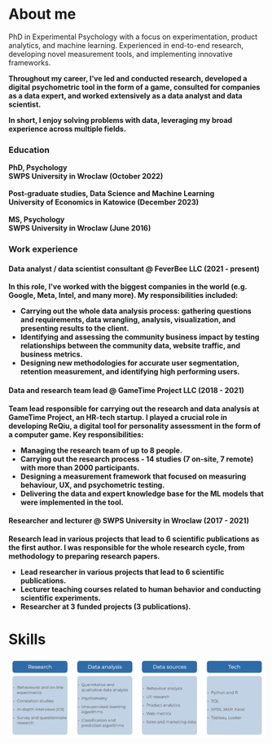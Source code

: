 # About me
PhD in Experimental Psychology with a focus on experimentation, product analytics, and machine learning. Experienced in end-to-end research, developing novel measurement tools, and implementing innovative frameworks. <b/>

Throughout my career, I’ve led and conducted research, developed a digital psychometric tool in the form of a game, consulted for companies as a data expert, and worked extensively as a data analyst and data scientist. <b/>

In short, I enjoy solving problems with data, leveraging my broad experience across multiple fields.

### Education
**PhD, Psychology** <br/>
SWPS University in Wroclaw (October 2022) <br/> <br/>
**Post-graduate studies, Data Science and Machine Learning** <br/> 
University of Economics in Katowice (December 2023) <br/> <br/>
**MS, Psychology** <br/>
SWPS University in Wroclaw (June 2016) <br/>

### Work experience
#### **Data analyst / data scientist consultant @ FeverBee LLC (2021 - present)**  <br/>
In this role, I've worked with the biggest companies in the world (e.g. Google, Meta, Intel, and many more).
My responsibilities included:  <br/>
- Carrying out the whole data analysis process: gathering questions and requirements, data wrangling, analysis, visualization, and presenting results to the client.
- Identifying and assessing the community business impact by testing relationships between the community data, website traffic, and business metrics.
- Designing new methodologies for accurate user segmentation, retention measurement, and identifying high performing users.

#### **Data and research team lead @ GameTime Project LLC (2018 - 2021)** <br/>
Team lead responsible for carrying out the research and data analysis at GameTime Project, an HR-tech startup. I played a crucial role in developing ReQiu, a digital tool for personality assessment in the form of a computer game. <b/>
Key responsibilities:
- Managing the research team of up to 8 people.
- Carrying out the research process - 14 studies (7 on-site, 7 remote) with more than 2000 participants.
- Designing a measurement framework that focused on measuring behaviour, UX, and psychometric testing.
- Delivering the data and expert knowledge base for the ML models that were implemented in the tool.

#### **Researcher and lecturer @ SWPS University in Wroclaw (2017 - 2021)** <b/>
Research lead in various projects that lead to 6 scientific publications as the first author. I was responsible for the whole research cycle, from
methodology to preparing research papers. <b/>
- Lead researcher in various projects that lead to 6 scientific publications.
- Lecturer teaching courses related to human behavior and conducting scientific experiments.
- Researcher at 3 funded projects (3 publications).

# Skills

![skills](https://github.com/pawel-tomczak/pawel-tomczak.github.io/blob/main/assets/skills.jpg)





